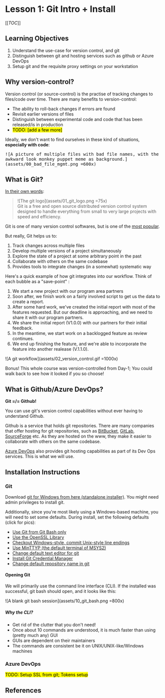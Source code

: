 # Lesson 1: Git Intro + Install

[[_TOC_]]

## Learning Objectives

1. Understand the use-case for version control, and git
2. Distinguish between git and hosting services such as github or Azure DevOps
3. Setup git and the requisite proxy settings on your workstation

## Why version-control?

Version control (or source-control) is the practise of tracking changes to files/code over time. There are many benefits to version-control:
+ The ability to roll-back changes if errors are found 
+ Revisit earlier versions of files
+ Distinguish between experimental code and code that has been released/is in production
+ <mark>TODO: [add a few more]</mark>


Ideally, we don't want to find ourselves in these kind of situations, **especially with code**:


<kbd>

![A picture of multiple files with bad file names, with the awkward look monkey puppet meme as background.](assets/00_bad_file_mgmt.png =600x)

</kbd>

## What is Git?

[In their own words](https://git-scm.com/):
> ![The git logo](assets/01_git_logo.png =75x)<br> Git is a free and open source distributed version control system designed to handle everything from small to very large projects with speed and efficiency.
> 

Git is one of many version control softwares, but is one of the [most popular](https://rhodecode.com/insights/version-control-systems-2016#:~:text=To%20sum%20this%20up%3A,Mozilla%2C%20Nginx%2C%20and%20NetBeans.).

But really, Git helps us to:
1. Track changes across multiple files
2. Develop multiple versions of a project simultaneously
3. Explore the state of a project at some arbitrary point in the past
4. Collaborate with others on the same codebase
5. Provides tools to integrate changes (in a somewhat) systematic way

Here's a quick example of how git integrates into our workflow. Think of each bubble as a "save-point" :
1. We start a new project with our program area partners
2. Soon after, we finish work on a fairly involved script to get us the data to create a report.
3. After some hard work, we've created the initial report with most of the features requested. But our deadline is approaching, and we need to share it with our program partners.
4. We share the initial report (V1.0.0) with our partners for their initial feedback.
5. In the meantime, we start work on a backlogged feature as review continues.
6. We end up finishing the feature, and we're able to incorporate the feature into another realease (V.1.1.0).


![A git workflow](assets/02_version_control.gif =1000x)

Bonus! This whole course was version-controlled from Day-1; You could walk back to see how it looked if you so choose!

## What is Github/Azure DevOps?
**Git =/= Github!**

You can use git's version control capabilities without ever having to understand Github.

Github is a service that holds git repositories. There are many companies  that offer hosting for git repositories, such as [BitBucket](https://bitbucket.org/product), [GitLab](https://about.gitlab.com/), [SourceForge](https://sourceforge.net/) etc.  As they are hosted on the www, they make it easier to collaborate with others on the same codebase. 

[Azure DevOps](https://azure.microsoft.com/en-us/services/devops/) also provides git hosting capabilities as part of its Dev Ops services. This is what we will use.

## Installation Instructions


### Git
Download [git for Windows from here (standalone installer)](https://git-scm.com/download/win). You might need admin privileges to install git. 

Additionally, since you're most likely using a Windows-based machine, you will need to set some defaults. During install, set the following defaults (click for pics):

+ [Use Git from Git Bash only](assets/03_git_install.png)
+ [Use the OpenSSL Library](assets/04_git_install.png)
+ [Checkout Windows-style, commit Unix-style line endings](assets/05_git_install.png)
+ [Use MinTTYP (the default terminal of MSYS2)](assets/06_git_install.jpg)
+ [Change default text editor for git](assets/07_git_install.png)
+ [Install Git Credential Manager](assets/08_git_install.png)
+ [Change default repository name in git](assets/09_git_install.png)

#### Opening Git

We will primarily use the command line interface (CLI). If the installed was successful, git bash should open, and it looks like this:

![A blank git bash session](assets/10_git_bash.png =800x)


##### Why the CLI?
+ Get rid of the clutter that you don't need! 
+ Once about 10 commands are understood, it is much faster than using (pretty much any) GUI
+ GUIs are dependent on their maintainers
+ The commands are consistent be it on UNIX/UNIX-like/Windows machines

### Azure DevOps

<mark>TODO: Setup SSL from git; Tokens setup</mark>

## References

